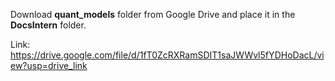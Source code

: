 Download **quant_models** folder from Google Drive and place it in the **DocsIntern** folder.

Link: https://drive.google.com/file/d/1fT0ZcRXRamSDIT1saJWWvl5fYDHoDacL/view?usp=drive_link